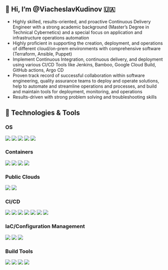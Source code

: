 ## 👋 Hi, I’m @ViacheslavKudinov :ukraine:
- Highly skilled, results-oriented, and proactive Continuous Delivery Engineer with a strong academic background (Master’s Degree in Technical Cybernetics) and a special focus on application and infrastructure operations automation
- Highly proficient in supporting the creation, deployment, and operations of different cloud/on-prem environments with comprehensive software (Terraform, Ansible, Puppet)
- Implement Continuous Integration, continuous delivery, and deployment using various CI/CD Tools like Jenkins, Bamboo, Google Cloud Build, GitHub actions, Argo CD
- Proven track record of successful collaboration within software engineering, quality assurance teams to deploy and operate solutions, help to automate and streamline operations and processes, and build and maintain tools for deployment, monitoring, and operations
- Results-driven with strong problem solving and troubleshooting skills


## 🔧 Technologies & Tools

### OS
![](https://img.shields.io/badge/-Ubuntu-informational?style=for-the-badge&logo=Ubuntu&logoColor=white&color=E95420)
![](https://img.shields.io/badge/-CentOS-informational?style=for-the-badge&logo=CentOS&logoColor=white&color=262577)
![](https://img.shields.io/badge/-RedHat_Linux-informational?style=for-the-badge&logo=redhat&logoColor=white&color=EE0000)
![](https://img.shields.io/badge/-Amazon_Linux-informational?style=for-the-badge&logo=amazonaws&logoColor=white&color=232F3E)
![](https://img.shields.io/badge/-MacOS-informational?style=for-the-badge&logo=apple&logoColor=white&color=000000)


### Containers
![](https://img.shields.io/badge/-RedHat_OpenShift-informational?style=for-the-badge&logo=redhatopenshift&logoColor=white&color=EE0000)
![](https://img.shields.io/badge/-Docker-informational?style=for-the-badge&logo=docker&logoColor=white&color=2496ED)
![](https://img.shields.io/badge/-Kubernetes-informational?style=for-the-badge&logo=kubernetes&logoColor=white&color=326CE5)
![](https://img.shields.io/badge/-Rancher-informational?style=for-the-badge&logo=rancher&logoColor=white&color=0075A8)

### Public Clouds
![](https://img.shields.io/badge/-GCP-informational?style=for-the-badge&logo=googlecloud&logoColor=white&color=4285F4)
![](https://img.shields.io/badge/-AWS-informational?style=for-the-badge&logo=amazonaws&logoColor=white&color=232F3E)

### CI/CD
![](https://img.shields.io/badge/-Github_Actions-informational?style=for-the-badge&logo=githubactions&logoColor=white&color=2088FF)
![](https://img.shields.io/badge/-Drone-informational?style=for-the-badge&logo=drone&logoColor=white&color=212121)
![](https://img.shields.io/badge/-Jenkins-informational?style=for-the-badge&logo=jenkins&logoColor=white&color=D24939)
![](https://img.shields.io/badge/-GoCD-informational?style=for-the-badge&logo=gocd&logoColor=white&color=94399E)
![](https://img.shields.io/badge/-Bamboo-informational?style=for-the-badge&logo=bamboo&logoColor=white&color=0052CC)
![](https://img.shields.io/badge/-Google_Cloud_Build-informational?style=for-the-badge&logo=googlecloud&logoColor=white&color=4285F4)
![](https://img.shields.io/badge/-Ago_CD-informational?style=for-the-badge&logo=argo&logoColor=white&color=EF7B4D)


### IaC/Configuration Management
![](https://img.shields.io/badge/-RedHat_Ansible-informational?style=for-the-badge&logo=ansible&logoColor=white&color=EE0000)
![](https://img.shields.io/badge/-Terraform-informational?style=for-the-badge&logo=terraform&logoColor=white&color=7B42BC)
![](https://img.shields.io/badge/-Puppet-informational?style=for-the-badge&logo=puppet&logoColor=white&color=FFAE1A)

### Build Tools
![](https://img.shields.io/badge/-NPM-informational?style=for-the-badge&logo=npm&logoColor=white&color=CB3837)
![](https://img.shields.io/badge/-Apache_Maven-informational?style=for-the-badge&logo=apachemaven&logoColor=white&color=C71A36)
![](https://img.shields.io/badge/-Gradle-informational?style=for-the-badge&logo=gradle&logoColor=white&color=02303A)
![](https://img.shields.io/badge/-Yarn-informational?style=for-the-badge&logo=yarn&logoColor=white&color=2C8EBB)



